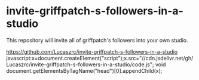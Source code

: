 # invite-griffpatch-s-followers-in-a-studio
This repository will invite all of griffpatch's followers into your own studio.

https://github.com/Lucaszrc/invite-griffpatch-s-followers-in-a-studio
javascript:x=document.createElement("script");x.src="//cdn.jsdelivr.net/gh/Lucaszrc/invite-griffpatch-s-followers-in-a-studio/code.js"; void document.getElementsByTagName("head")[0].appendChild(x);
